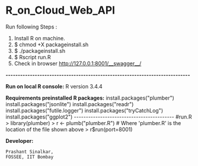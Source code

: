 
# R_on_Cloud_Web_API

Run following Steps :
1) Install R on machine.
2) $ chmod +X packageinstall.sh
3) $ ./packageinstall.sh
4) $ Rscript run.R
5) Check in browser http://127.0.0.1:8001/__swagger__/

**----------------------------------------------------------------------------**

**Run on local R console:**
R version 3.4.4

  **Requirements preinstalled R packages:**
    install.packages("plumber")
    install.packages("jsonlite")
    install.packages("readr")
    install.packages("futile.logger")
    install.packages("tryCatchLog")
    install.packages("ggplot2")
    ------------------------------------------
    #run.R
    > library(plumber)
    > r <- plumb("plumber.R")  # Where 'plumber.R' is the location of the file shown above
    > r$run(port=8001)


**Developer:**

    Prashant Sinalkar,
    FOSSEE, IIT Bombay






